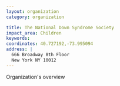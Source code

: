 ```yaml
---
layout: organization
category: organization

title: The National Down Syndrome Society
impact_area: Children
keywords: 
coordinates: 40.727192,-73.995094
address: |
  666 Broadway 8th Floor
  New York NY 10012
---
```

Organization's overview
